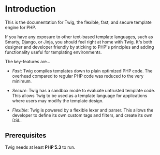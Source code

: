 Introduction
============

This is the documentation for Twig, the flexible, fast, and secure template
engine for PHP.

If you have any exposure to other text-based template languages, such as
Smarty, Django, or Jinja, you should feel right at home with Twig. It's both
designer and developer friendly by sticking to PHP's principles and adding
functionality useful for templating environments.

The key-features are...

* *Fast*: Twig compiles templates down to plain optimized PHP code. The
  overhead compared to regular PHP code was reduced to the very minimum.

* *Secure*: Twig has a sandbox mode to evaluate untrusted template code. This
  allows Twig to be used as a template language for applications where users
  may modify the template design.

* *Flexible*: Twig is powered by a flexible lexer and parser. This allows the
  developer to define its own custom tags and filters, and create its own DSL.

Prerequisites
-------------

Twig needs at least **PHP 5.3** to run.
